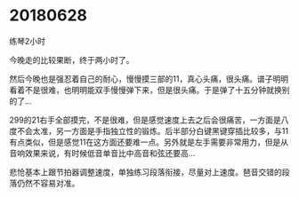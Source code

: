 # 20180628

练琴2小时

今晚走的比较果断，终于两小时了。

然后今晚也是强忍着自己的耐心，慢慢摸三部的11，真心头痛，很头痛。谱子明明看着不是很难，也明明能双手慢慢弹下来，但是很头痛。于是弹了十五分钟就换别的了...

299的21右手全部摸完，不是很难，但是感觉速度上去之后会很痛苦，一方面是八度不会太准，另一方面是手指独立性的锻炼。后半部分白键黑键穿插比较多，与11有点类似，但是感觉11在这方面还要难一点。另外就是左手需要非常用力，但是从音响效果来说，有时候低音单音比中高音和弦还要高...

悲怆基本上跟节拍器调整速度，单独练习段落衔接，尽量对上速度。琶音交错的段落仍然不容易对准。
